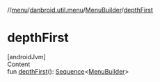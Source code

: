 //[menu](../../../index.md)/[danbroid.util.menu](../index.md)/[MenuBuilder](index.md)/[depthFirst](depth-first.md)



# depthFirst  
[androidJvm]  
Content  
fun [depthFirst](depth-first.md)(): [Sequence](https://kotlinlang.org/api/latest/jvm/stdlib/kotlin.sequences/-sequence/index.html)<[MenuBuilder](index.md)>  



